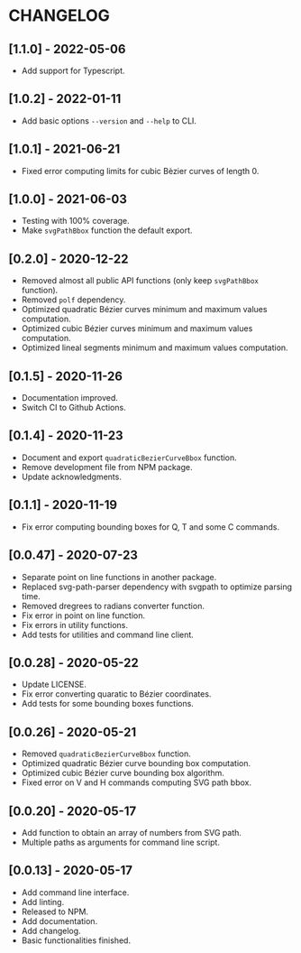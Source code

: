 # CHANGELOG

## [1.1.0] - 2022-05-06
- Add support for Typescript.

## [1.0.2] - 2022-01-11
- Add basic options `--version` and `--help` to CLI.

## [1.0.1] - 2021-06-21
- Fixed error computing limits for cubic Bèzier curves of length 0.

## [1.0.0] - 2021-06-03
- Testing with 100% coverage.
- Make `svgPathBbox` function the default export.

## [0.2.0] - 2020-12-22
- Removed almost all public API functions (only keep `svgPathBbox` function).
- Removed `polf` dependency.
- Optimized quadratic Bézier curves minimum and maximum values computation.
- Optimized cubic Bézier curves minimum and maximum values computation.
- Optimized lineal segments minimum and maximum values computation.

## [0.1.5] - 2020-11-26
- Documentation improved.
- Switch CI to Github Actions.

## [0.1.4] - 2020-11-23
- Document and export `quadraticBezierCurveBbox` function.
- Remove development file from NPM package.
- Update acknowledgments.

## [0.1.1] - 2020-11-19
- Fix error computing bounding boxes for Q, T and some C commands.

## [0.0.47] - 2020-07-23
- Separate point on line functions in another package.
- Replaced svg-path-parser dependency with svgpath to optimize parsing time.
- Removed dregrees to radians converter function.
- Fix error in point on line function.
- Fix errors in utility functions.
- Add tests for utilities and command line client.

## [0.0.28] - 2020-05-22
- Update LICENSE.
- Fix error converting quaratic to Bézier coordinates.
- Add tests for some bounding boxes functions.

## [0.0.26] - 2020-05-21
- Removed `quadraticBezierCurveBbox` function.
- Optimized quadratic Bézier curve bounding box computation.
- Optimized cubic Bézier curve bounding box algorithm.
- Fixed error on V and H commands computing SVG path bbox.

## [0.0.20] - 2020-05-17
- Add function to obtain an array of numbers from SVG path.
- Multiple paths as arguments for command line script.

## [0.0.13] - 2020-05-17
- Add command line interface.
- Add linting.
- Released to NPM.
- Add documentation.
- Add changelog.
- Basic functionalities finished.
